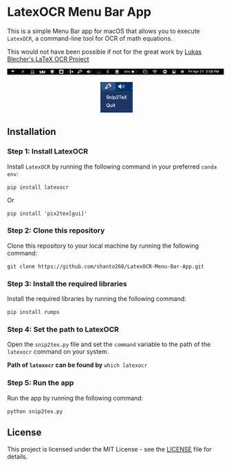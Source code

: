 # LatexOCR Menu Bar App

This is a simple Menu Bar app for macOS that allows you to execute `LatexOCR`, a command-line tool for OCR of math equations.

This would not have been possible if not for the great work by [Lukas Blecher's LaTeX OCR Project](https://github.com/lukas-blecher/LaTeX-OCR)

<div style="display:flex;">
    <img src="assets/bar.png" style="width:100%; margin-right:5px;">
</div>

<br>
<center>
<div style="display;">
    <img src="assets/menu.png" style="width:15%; margin-left:5px;">
</div>
</center>

## Installation

### Step 1: Install LatexOCR

Install `LatexOCR` by running the following command in your preferred `conda env`:

```
pip install latexocr
```

Or

```
pip install 'pix2tex[gui]'
```


### Step 2: Clone this repository

Clone this repository to your local machine by running the following command:

```
git clone https://github.com/shanto268/LatexOCR-Menu-Bar-App.git
```


### Step 3: Install the required libraries

Install the required libraries by running the following command:

```
pip install rumps
```


### Step 4: Set the path to LatexOCR

Open the `snip2tex.py` file and set the `command` variable to the path of the `latexocr` command on your system.

**Path of `latexocr` can be found by** `which latexocr` 


### Step 5: Run the app

Run the app by running the following command:

```
python snip2tex.py
```

## License

This project is licensed under the MIT License - see the [LICENSE](LICENSE) file for details.
